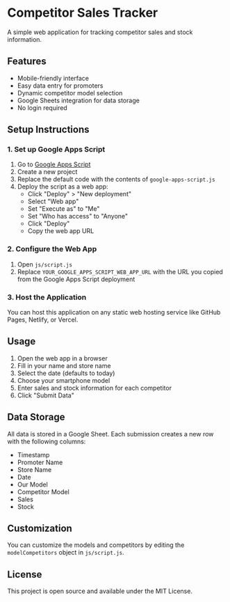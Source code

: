 # Competitor Sales Tracker

A simple web application for tracking competitor sales and stock information.

## Features

- Mobile-friendly interface
- Easy data entry for promoters
- Dynamic competitor model selection
- Google Sheets integration for data storage
- No login required

## Setup Instructions

### 1. Set up Google Apps Script

1. Go to [Google Apps Script](https://script.google.com/)
2. Create a new project
3. Replace the default code with the contents of `google-apps-script.js`
4. Deploy the script as a web app:
   - Click "Deploy" > "New deployment"
   - Select "Web app"
   - Set "Execute as" to "Me"
   - Set "Who has access" to "Anyone"
   - Click "Deploy"
   - Copy the web app URL

### 2. Configure the Web App

1. Open `js/script.js`
2. Replace `YOUR_GOOGLE_APPS_SCRIPT_WEB_APP_URL` with the URL you copied from the Google Apps Script deployment

### 3. Host the Application

You can host this application on any static web hosting service like GitHub Pages, Netlify, or Vercel.

## Usage

1. Open the web app in a browser
2. Fill in your name and store name
3. Select the date (defaults to today)
4. Choose your smartphone model
5. Enter sales and stock information for each competitor
6. Click "Submit Data"

## Data Storage

All data is stored in a Google Sheet. Each submission creates a new row with the following columns:
- Timestamp
- Promoter Name
- Store Name
- Date
- Our Model
- Competitor Model
- Sales
- Stock

## Customization

You can customize the models and competitors by editing the `modelCompetitors` object in `js/script.js`.

## License

This project is open source and available under the MIT License.
